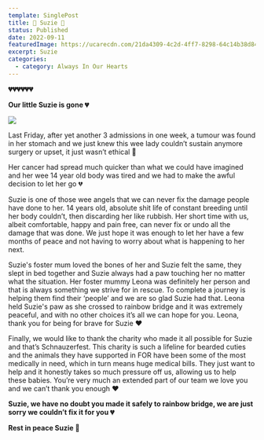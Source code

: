```yaml
---
template: SinglePost
title: 🌈 Suzie 🌈
status: Published
date: 2022-09-11
featuredImage: https://ucarecdn.com/21da4309-4c2d-4ff7-8298-64c14b38d843/-/crop/1536x828/0,116/-/preview/
excerpt: Suzie
categories:
  - category: Always In Our Hearts
---
```

**💔💔💔💔💔💔**

**Our little Suzie is gone 💔**

![](https://ucarecdn.com/04519b35-c930-4a54-adbf-50530722642f/)

Last Friday, after yet another 3 admissions in one week, a tumour was found in her stomach and we just knew this wee lady couldn’t sustain anymore surgery or upset, it just wasn’t ethical 🥺

Her cancer had spread much quicker than what we could have imagined and her wee 14 year old body was tired and we had to make the awful decision to let her go 💔

Suzie is one of those wee angels that we can never fix the damage people have done to her. 14 years old, absolute shit life of constant breeding until her body couldn’t, then discarding her like rubbish. Her short time with us, albeit comfortable, happy and pain free, can never fix or undo all the damage that was done. We just hope it was enough to let her have a few months of peace and not having to worry about what is happening to her next.

Suzie's foster mum loved the bones of her and Suzie felt the same, they slept in bed together and Suzie always had a paw touching her no matter what the situation. Her foster mummy Leona was definitely her person and that is always something we strive for in rescue. To complete a journey is helping them find their ‘people’ and we are so glad Suzie had that. Leona held Suzie's paw as she crossed to rainbow bridge and it was extremely peaceful, and with no other choices it’s all we can hope for you. Leona, thank you for being for brave for Suzie ❤️

Finally, we would like to thank the charity who made it all possible for Suzie and that’s Schnauzerfest. This charity is such a lifeline for bearded cuties and the animals they have supported in FOR have been some of the most medically in need, which in turn means huge medical bills. They just want to help and it honestly takes so much pressure off us, allowing us to help these babies. You’re very much an extended part of our team we love you and we can’t thank you enough ❤️

**Suzie, we have no doubt you made it safely to rainbow bridge, we are just sorry we couldn’t fix it for you 💔**

**Rest in peace Suzie 🌈**

![]()